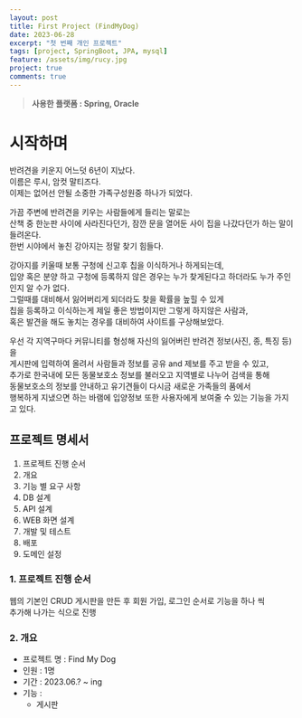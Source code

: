 ```yaml
---
layout: post
title: First Project (FindMyDog)
date: 2023-06-28
excerpt: "첫 번째 개인 프로젝트"
tags: [project, SpringBoot, JPA, mysql]
feature: /assets/img/rucy.jpg
project: true
comments: true
---
```




> **사용한 플랫폼 : Spring, Oracle**

# **시작하며**

반려견을 키운지 어느덧 6년이 지났다.<br>이름은 루시, 암컷 말티즈다.<br>이제는 없어선 안될 소중한 가족구성원중 하나가 되었다.

가끔 주변에 반려견을 키우는 사람들에게 들리는 말로는<br>산책 중 한눈판 사이에 사라진다던가, 잠깐 문을 열어둔 사이 집을 나갔다던가 하는 말이 들려온다.<br>한번 시야에서 놓친 강아지는 정말 찾기 힘들다.

강아지를 키울때 보통 구청에 신고후 칩을 이식하거나 하게되는데,<br>입양 혹은 분양 하고 구청에 등록하지 않은 경우는 누가 찾게된다고 하더라도 누가 주인인지 알 수가 없다.<br>그럴때를 대비해서 잃어버리게 되더라도 찾을 확률을 높힐 수 있게 <br>칩을 등록하고 이식하는게 제일 좋은 방법이지만 그렇게 하지않은 사람과,<br>혹은 발견을 해도 놓치는 경우를 대비하여 사이트를 구상해보았다.

우선 각 지역구마다 커뮤니티를 형성해 자신의 잃어버린 반려견 정보(사진, 종, 특징 등)을<br>게시판에 입력하여 올려서 사람들과 정보를 공유 and 제보를 주고 받을 수 있고,<br>추가로 한국내에 모든 동물보호소 정보를 불러오고 지역별로 나누어 검색을 통해<br>동물보호소의 정보를 안내하고 유기견들이 다시금 새로운 가족들의 품에서<br>행복하게 지냈으면 하는 바램에 입양정보 또한 사용자에게 보여줄 수 있는 기능을 가지고 있다.



## 프로젝트 명세서

1. 프로젝트 진행 순서
2. 개요
3. 기능 별 요구 사항
4. DB 설계
5. API 설계
6. WEB 화면 설계
7. 개발 및 테스트
8. 배포
9. 도메인 설정



### 1. 프로젝트 진행 순서

웹의 기본인 CRUD 게시판을 만든 후 회원 가입, 로그인 순서로 기능을 하나 씩<br>추가해 나가는 식으로 진행

### 2. 개요

- 프로젝트 명 : Find My Dog
- 인원 : 1명
- 기간 : 2023.06.? ~ ing
- 기능 :
  - 게시판





